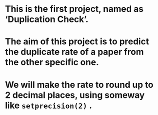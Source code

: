 # This is the first project, named as ‘Duplication Check’.
# The aim of this project is to predict the duplicate rate of a paper from the other specific one.
# We will make the rate to round up to $2$ decimal places, using someway like ```setprecision(2)``` .
